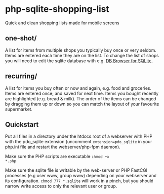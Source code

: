 # php-sqlite-shopping-list
Quick and clean shopping lists made for mobile screens

one-shot/
---------
A list for items from multiple shops you typically buy once or very seldom. Items are entered each time they are on the list.
To change the list of shops you will need to edit the sqlite database with e.g. [DB Browser for SQLite](http://sqlitebrowser.org).

recurring/
----------
A list for items you buy often or now and again, e.g. food and groceries. Items are entered once, and saved for next time. Items you bought recently are highlighted (e.g. bread & milk). The order of the items can be changed by dragging them up or down so you can match the layout of your favourite supermarket.

Quickstart
----------
Put all files in a directory under the htdocs root of a webserver with PHP with the pdo_sqlite extension (uncomment <code>extension=pdo_sqlite</code> in your php.ini file and restart the webserver/php-fpm daemon). 

Make sure the PHP scripts are executable 
<code>chmod +x *.php</code>

Make sure the sqlite file is writable by the web-server or PHP FastCGI processes (e.g user www, group www) depending on your webserver and its configuration. <code>chmod 777 *.sqlite</code> will work in a pinch, but you should narrow write access to only the relevant user or group.

